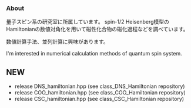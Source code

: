 ### About

量子スピン系の研究室に所属しています。
spin-1/2 Heisenberg模型のHamiltonianの数値対角化を用いて磁性化合物の磁化過程などを調べています。

数値計算手法、並列計算に興味があります。

I'm interested in numerical calculation methods of quantum spin system.

## NEW
- release DNS_hamiltonian.hpp (see class_DNS_Hamiltonian repository) 
- release COO_hamiltonian.hpp (see class_COO_Hamiltonian repository)
- release CSC_hamiltonian.hpp (see class_CSC_Hamiltonian repository)

<!--
**bokazu/bokazu** is a ✨ _special_ ✨ repository because its `README.md` (this file) appears on your GitHub profile.

Here are some ideas to get you started:

- 🔭 I’m currently working on ...
- 🌱 I’m currently learning ...
- 👯 I’m looking to collaborate on ...
- 🤔 I’m looking for help with ...
- 💬 Ask me about ...
- 📫 How to reach me: ...
- 😄 Pronouns: ...
- ⚡ Fun fact: ...
-->
